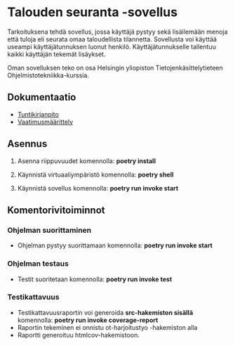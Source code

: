 # Talouden seuranta -sovellus

Tarkoituksena tehdä sovellus, jossa käyttäjä pystyy sekä lisäilemään menoja että tuloja eli seurata omaa taloudellista tilannetta. Sovellusta voi käyttää useampi käyttäjätunnuksen luonut henkilö. Käyttäjätunnukselle tallentuu kaikki käyttäjän tekemät lisäykset.

Oman sovelluksen teko on osa Helsingin yliopiston Tietojenkäsittelytieteen Ohjelmistotekniikka-kurssia.

## Dokumentaatio
- [Tuntikirjanpito](https://github.com/tikuisma/ot-harjoitustyo/blob/master/dokumentaatio/tuntikirjanpito.md)
- [Vaatimusmäärittely](https://github.com/tikuisma/ot-harjoitustyo/blob/master/dokumentaatio/vaatimusmaarittely.md)

## Asennus

1. Asenna riippuvuudet komennolla: **poetry install**

2. Käynnistä virtuaaliympäristö komennolla: **poetry shell**

3. Käynnistä sovellus komennolla: **poetry run invoke start**


## Komentorivitoiminnot
### Ohjelman suorittaminen

- Ohjelman pystyy suorittamaan komennolla: **poetry run invoke start**

### Ohjelman testaus

- Testit suoritetaan komennolla: **poetry run invoke test**

### Testikattavuus

- Testikattavuusraportin voi generoida **src-hakemiston sisällä** komennolla: **poetry run invoke coverage-report**
- Raportin tekeminen ei onnistu ot-harjoitustyo -hakemiston alla
- Raportti generoituu htmlcov-hakemistoon.
